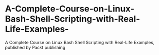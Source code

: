 # A-Complete-Course-on-Linux-Bash-Shell-Scripting-with-Real-Life-Examples-
A Complete Course on Linux Bash Shell Scripting with Real-Life Examples, published by Packt publishing

